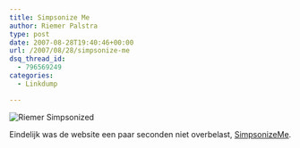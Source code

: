 ```yaml
---
title: Simpsonize Me
author: Riemer Palstra
type: post
date: 2007-08-28T19:40:46+00:00
url: /2007/08/28/simpsonize-me
dsq_thread_id:
  - 796569249
categories:
  - Linkdump

---
```

<img data-recalc-dims="1" src="https://i0.wp.com/www.palstra.com/wp-content/uploads/2007/08/rsp.png?w=1100" alt='Riemer Simpsonized' />

Eindelijk was de website een paar seconden niet overbelast, [SimpsonizeMe][1].

 [1]: http://simpsonizeme.com/